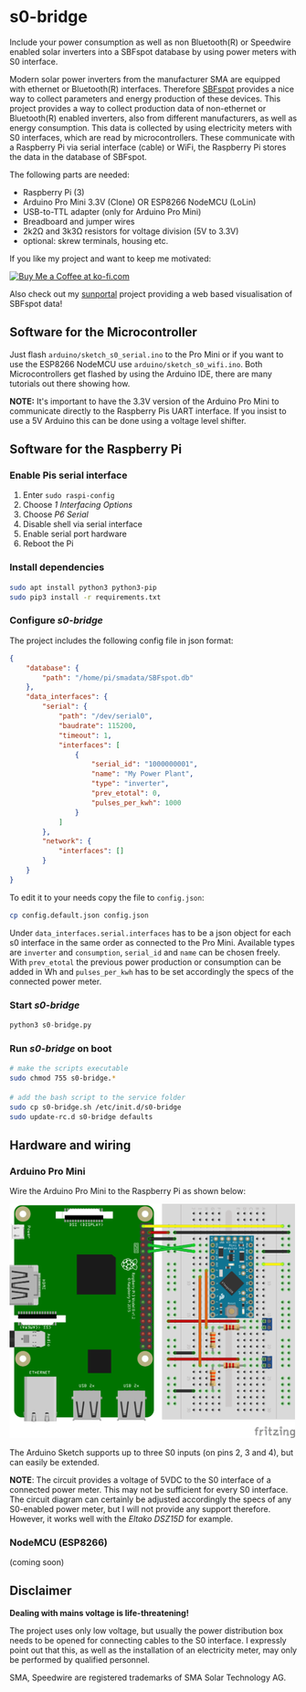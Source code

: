 # s0-bridge

Include your power consumption as well as non Bluetooth(R) or Speedwire enabled solar inverters into a SBFspot database by using power meters with S0 interface.

Modern solar power inverters from the manufacturer SMA are equipped with ethernet or Bluetooth(R) interfaces. Therefore [SBFspot](https://github.com/SBFspot/SBFspot) provides a nice way to collect parameters and energy production of these devices. This project provides a way to collect production data of non-ethernet or Bluetooth(R) enabled inverters, also from different manufacturers, as well as energy consumption. This data is collected by using electricity meters with S0 interfaces, which are read by microcontrollers. These communicate with a Raspberry Pi via serial interface (cable) or WiFi, the Raspberry Pi stores the data in the database of SBFspot.

The following parts are needed:

* Raspberry Pi (3)
* Arduino Pro Mini 3.3V (Clone) OR ESP8266 NodeMCU (LoLin)
* USB-to-TTL adapter (only for Arduino Pro Mini)
* Breadboard and jumper wires
* 2k2Ω and 3k3Ω resistors for voltage division (5V to 3.3V)
* optional: skrew terminals, housing etc.

If you like my project and want to keep me motivated:

<a href='https://ko-fi.com/U7U6COXD' target='_blank'><img height='36' style='border:0px;height:36px;' src='https://az743702.vo.msecnd.net/cdn/kofi2.png?v=0' border='0' alt='Buy Me a Coffee at ko-fi.com' /></a>

Also check out my [sunportal](https://github.com/philipptrenz/sunportal) project providing a web based visualisation of SBFspot data!

## Software for the Microcontroller

Just flash `arduino/sketch_s0_serial.ino` to the Pro Mini or if you want to use the ESP8266 NodeMCU use `arduino/sketch_s0_wifi.ino`. Both Microcontrollers get flashed by using the Arduino IDE, there are many tutorials out there showing how.

**NOTE:** It's important to have the 3.3V version of the Arduino Pro Mini to communicate directly to the Raspberry Pis UART interface. If you insist to use a 5V Arduino this can be done using a voltage level shifter.


## Software for the Raspberry Pi

### Enable Pis serial interface
 
 1. Enter `sudo raspi-config`
 1. Choose _1 Interfacing Options_
 1. Choose _P6 Serial_
 1. Disable shell via serial interface
 1. Enable serial port hardware
 1. Reboot the Pi

### Install dependencies

```bash
sudo apt install python3 python3-pip
sudo pip3 install -r requirements.txt
``` 

### Configure _s0-bridge_

The project includes the following config file in json format:

```json
{
	"database": {
		"path": "/home/pi/smadata/SBFspot.db"
	},
	"data_interfaces": {
		"serial": {
			"path": "/dev/serial0",
			"baudrate": 115200,
			"timeout": 1,
			"interfaces": [
				{
					"serial_id": "1000000001",
					"name": "My Power Plant",
					"type": "inverter",
					"prev_etotal": 0,
					"pulses_per_kwh": 1000
				}
			]
		},
		"network": {
			"interfaces": []
		}
	}
}
```

To edit it to your needs copy the file to `config.json`:

```bash
cp config.default.json config.json
```

Under `data_interfaces.serial.interfaces` has to be a json object for each s0 interface in the same order as connected to the Pro Mini. Available types are `inverter` and `consumption`, `serial_id` and `name` can be chosen freely. With `prev_etotal` the previous power production or consumption can be added in Wh and `pulses_per_kwh` has to be set accordingly the specs of the connected power meter.

### Start _s0-bridge_

```python
python3 s0-bridge.py
```

### Run _s0-bridge_ on boot

```bash
# make the scripts executable
sudo chmod 755 s0-bridge.*

# add the bash script to the service folder
sudo cp s0-bridge.sh /etc/init.d/s0-bridge
sudo update-rc.d s0-bridge defaults
``` 

## Hardware and wiring

### Arduino Pro Mini

Wire the Arduino Pro Mini to the Raspberry Pi as shown below:

<img src="arduino/s0-bridge_breadboard.png?raw=true" alt="Arduino Pro Mini 3.3V breadboard"  width="500">

The Arduino Sketch supports up to three S0 inputs (on pins 2, 3 and 4), but can easily be extended.

**NOTE**: The circuit provides a voltage of 5VDC to the S0 interface of a connected power meter. This may not be sufficient for every S0 interface. The circuit diagram can certainly be adjusted accordingly the specs of any S0-enabled power meter, but I will not provide any support therefore. However, it works well with the _Eltako DSZ15D_ for example.

### NodeMCU (ESP8266)

(coming soon)

## Disclaimer 

**Dealing with mains voltage is life-threatening!** 

The project uses only low voltage, but usually the power distribution box needs to be opened for connecting cables to the S0 interface. I expressly point out that this, as well as the installation of an electricity meter, may only be performed by qualified personnel.

SMA, Speedwire are registered trademarks of SMA Solar Technology AG.

